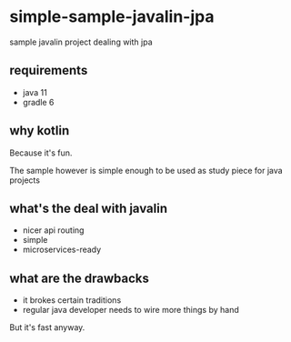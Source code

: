 # simple-sample-javalin-jpa

sample javalin project dealing with jpa 

## requirements

- java 11
- gradle 6

## why kotlin

Because it's fun. 

The sample however is simple enough to be used as study piece for java projects

## what's the deal with javalin

- nicer api routing
- simple
- microservices-ready

## what are the drawbacks

- it brokes certain traditions
- regular java developer needs to wire more things by hand

But it's fast anyway.
